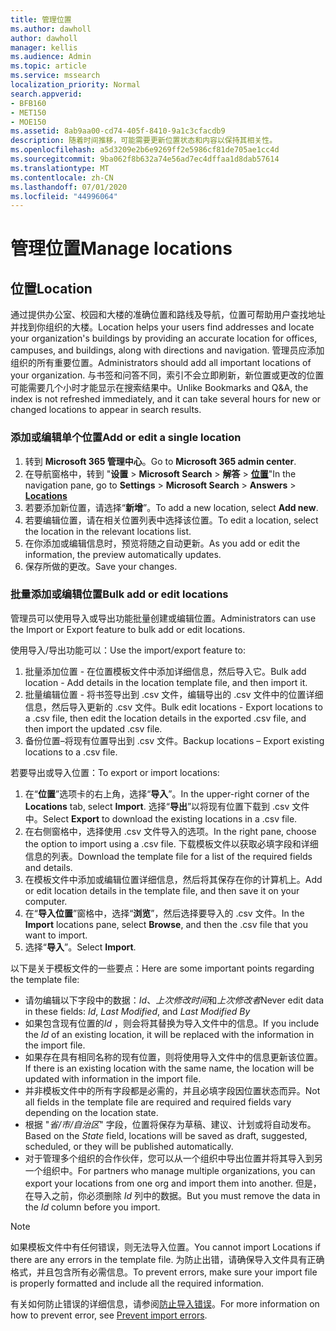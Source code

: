 ```yaml
---
title: 管理位置
ms.author: dawholl
author: dawholl
manager: kellis
ms.audience: Admin
ms.topic: article
ms.service: mssearch
localization_priority: Normal
search.appverid:
- BFB160
- MET150
- MOE150
ms.assetid: 8ab9aa00-cd74-405f-8410-9a1c3cfacdb9
description: 随着时间推移，可能需要更新位置状态和内容以保持其相关性。
ms.openlocfilehash: a5d3209e2b6e9269ff2e5986cf81de705ae1cc4d
ms.sourcegitcommit: 9ba062f8b632a74e56ad7ec4dffaa1d8dab57614
ms.translationtype: MT
ms.contentlocale: zh-CN
ms.lasthandoff: 07/01/2020
ms.locfileid: "44996064"
---
```

# <a name="manage-locations"></a><span data-ttu-id="e8d06-103">管理位置</span><span class="sxs-lookup"><span data-stu-id="e8d06-103">Manage locations</span></span>

## <a name="location"></a><span data-ttu-id="e8d06-104">位置</span><span class="sxs-lookup"><span data-stu-id="e8d06-104">Location</span></span>

<span data-ttu-id="e8d06-105">通过提供办公室、校园和大楼的准确位置和路线及导航，位置可帮助用户查找地址并找到你组织的大楼。</span><span class="sxs-lookup"><span data-stu-id="e8d06-105">Location helps your users find addresses and locate your organization's buildings by providing an accurate location for offices, campuses, and buildings, along with directions and navigation.</span></span> <span data-ttu-id="e8d06-106">管理员应添加组织的所有重要位置。</span><span class="sxs-lookup"><span data-stu-id="e8d06-106">Administrators should add all important locations of your organization.</span></span> <span data-ttu-id="e8d06-107">与书签和问答不同，索引不会立即刷新，新位置或更改的位置可能需要几个小时才能显示在搜索结果中。</span><span class="sxs-lookup"><span data-stu-id="e8d06-107">Unlike Bookmarks and Q&A, the index is not refreshed immediately, and it can take several hours for new or changed locations to appear in search results.</span></span>

### <a name="add-or-edit-a-single-location"></a><span data-ttu-id="e8d06-108">添加或编辑单个位置</span><span class="sxs-lookup"><span data-stu-id="e8d06-108">Add or edit a single location</span></span>

1. <span data-ttu-id="e8d06-109">转到 **Microsoft 365 管理中心**。</span><span class="sxs-lookup"><span data-stu-id="e8d06-109">Go to **Microsoft 365 admin center**.</span></span>
1. <span data-ttu-id="e8d06-110">在导航窗格中，转到 "**设置**  >  **Microsoft Search**  >  **解答**  >  [**位置**](https://admin.microsoft.com/Adminportal/Home#/MicrosoftSearch/locations)"</span><span class="sxs-lookup"><span data-stu-id="e8d06-110">In the navigation pane, go to **Settings** > **Microsoft Search** > **Answers** > [**Locations**](https://admin.microsoft.com/Adminportal/Home#/MicrosoftSearch/locations)</span></span>
1. <span data-ttu-id="e8d06-111">若要添加新位置，请选择“**新增**”。</span><span class="sxs-lookup"><span data-stu-id="e8d06-111">To add a new location, select **Add new**.</span></span>
1. <span data-ttu-id="e8d06-112">若要编辑位置，请在相关位置列表中选择该位置。</span><span class="sxs-lookup"><span data-stu-id="e8d06-112">To edit a location, select the location in the relevant locations list.</span></span>
1. <span data-ttu-id="e8d06-113">在你添加或编辑信息时，预览将随之自动更新。</span><span class="sxs-lookup"><span data-stu-id="e8d06-113">As you add or edit the information, the preview automatically updates.</span></span>
1. <span data-ttu-id="e8d06-114">保存所做的更改。</span><span class="sxs-lookup"><span data-stu-id="e8d06-114">Save your changes.</span></span>

### <a name="bulk-add-or-edit-locations"></a><span data-ttu-id="e8d06-115">批量添加或编辑位置</span><span class="sxs-lookup"><span data-stu-id="e8d06-115">Bulk add or edit locations</span></span>

<span data-ttu-id="e8d06-116">管理员可以使用导入或导出功能批量创建或编辑位置。</span><span class="sxs-lookup"><span data-stu-id="e8d06-116">Administrators can use the Import or Export feature to bulk add or edit locations.</span></span>

<span data-ttu-id="e8d06-117">使用导入/导出功能可以：</span><span class="sxs-lookup"><span data-stu-id="e8d06-117">Use the import/export feature to:</span></span>

1. <span data-ttu-id="e8d06-118">批量添加位置 - 在位置模板文件中添加详细信息，然后导入它。</span><span class="sxs-lookup"><span data-stu-id="e8d06-118">Bulk add location - Add details in the location template file, and then import it.</span></span>
1. <span data-ttu-id="e8d06-119">批量编辑位置 - 将书签导出到 .csv 文件，编辑导出的 .csv 文件中的位置详细信息，然后导入更新的 .csv 文件。</span><span class="sxs-lookup"><span data-stu-id="e8d06-119">Bulk edit locations - Export locations to a .csv file, then edit the location details in the exported .csv file, and then import the updated .csv file.</span></span>
1. <span data-ttu-id="e8d06-120">备份位置–将现有位置导出到 .csv 文件。</span><span class="sxs-lookup"><span data-stu-id="e8d06-120">Backup locations – Export existing locations to a .csv file.</span></span>

<span data-ttu-id="e8d06-121">若要导出或导入位置：</span><span class="sxs-lookup"><span data-stu-id="e8d06-121">To export or import locations:</span></span>

1. <span data-ttu-id="e8d06-122">在“**位置**”选项卡的右上角，选择“**导入**”。</span><span class="sxs-lookup"><span data-stu-id="e8d06-122">In the upper-right corner of the **Locations** tab, select **Import**.</span></span>
<span data-ttu-id="e8d06-123">选择“**导出**”以将现有位置下载到 .csv 文件中。</span><span class="sxs-lookup"><span data-stu-id="e8d06-123">Select **Export** to download the existing locations in a .csv file.</span></span>
1. <span data-ttu-id="e8d06-124">在右侧窗格中，选择使用 .csv 文件导入的选项。</span><span class="sxs-lookup"><span data-stu-id="e8d06-124">In the right pane, choose the option to import using a .csv file.</span></span>
<span data-ttu-id="e8d06-125">下载模板文件以获取必填字段和详细信息的列表。</span><span class="sxs-lookup"><span data-stu-id="e8d06-125">Download the template file for a list of the required fields and details.</span></span>
1. <span data-ttu-id="e8d06-126">在模板文件中添加或编辑位置详细信息，然后将其保存在你的计算机上。</span><span class="sxs-lookup"><span data-stu-id="e8d06-126">Add or edit location details in the template file, and then save it on your computer.</span></span>
1. <span data-ttu-id="e8d06-127">在“**导入位置**”窗格中，选择“**浏览**”，然后选择要导入的 .csv 文件。</span><span class="sxs-lookup"><span data-stu-id="e8d06-127">In the **Import** locations pane, select **Browse**, and then the .csv file that you want to import.</span></span>
1. <span data-ttu-id="e8d06-128">选择“**导入**”。</span><span class="sxs-lookup"><span data-stu-id="e8d06-128">Select **Import**.</span></span>

<span data-ttu-id="e8d06-129">以下是关于模板文件的一些要点：</span><span class="sxs-lookup"><span data-stu-id="e8d06-129">Here are some important points regarding the template file:</span></span>

- <span data-ttu-id="e8d06-130">请勿编辑以下字段中的数据：*Id*、*上次修改时间*和*上次修改者*</span><span class="sxs-lookup"><span data-stu-id="e8d06-130">Never edit data in these fields: *Id*, *Last Modified*, and *Last Modified By*</span></span>
- <span data-ttu-id="e8d06-131">如果包含现有位置的*Id* ，则会将其替换为导入文件中的信息。</span><span class="sxs-lookup"><span data-stu-id="e8d06-131">If you include the *Id* of an existing location, it will be replaced with the information in the import file.</span></span>
- <span data-ttu-id="e8d06-132">如果存在具有相同名称的现有位置，则将使用导入文件中的信息更新该位置。</span><span class="sxs-lookup"><span data-stu-id="e8d06-132">If there is an existing location with the same name, the location will be updated with information in the import file.</span></span>
- <span data-ttu-id="e8d06-133">并非模板文件中的所有字段都是必需的，并且必填字段因位置状态而异。</span><span class="sxs-lookup"><span data-stu-id="e8d06-133">Not all fields in the template file are required and required fields vary depending on the location state.</span></span>
- <span data-ttu-id="e8d06-134">根据 "*省/市/自治区*" 字段，位置将保存为草稿、建议、计划或将自动发布。</span><span class="sxs-lookup"><span data-stu-id="e8d06-134">Based on the *State* field, locations will be saved as draft, suggested, scheduled, or they will be published automatically.</span></span>
- <span data-ttu-id="e8d06-135">对于管理多个组织的合作伙伴，您可以从一个组织中导出位置并将其导入到另一个组织中。</span><span class="sxs-lookup"><span data-stu-id="e8d06-135">For partners who manage multiple organizations, you can export your locations from one org and import them into another.</span></span> <span data-ttu-id="e8d06-136">但是，在导入之前，你必须删除 *Id* 列中的数据。</span><span class="sxs-lookup"><span data-stu-id="e8d06-136">But you must remove the data in the *Id* column before you import.</span></span>

> [!NOTE]
> <span data-ttu-id="e8d06-137">如果模板文件中有任何错误，则无法导入位置。</span><span class="sxs-lookup"><span data-stu-id="e8d06-137">You cannot import Locations if there are any errors in the template file.</span></span> <span data-ttu-id="e8d06-138">为防止出错，请确保导入文件具有正确格式，并且包含所有必需信息。</span><span class="sxs-lookup"><span data-stu-id="e8d06-138">To prevent errors, make sure your import file is properly formatted and include all the required information.</span></span>

<span data-ttu-id="e8d06-139">有关如何防止错误的详细信息，请参阅[防止导入错误](manage-bookmarks.md#prevent-import-errors)。</span><span class="sxs-lookup"><span data-stu-id="e8d06-139">For more information on how to prevent error, see [Prevent import errors](manage-bookmarks.md#prevent-import-errors).</span></span>
